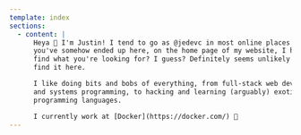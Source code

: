 ```yaml
---
template: index
sections:
  - content: |
      Heya 🎉 I'm Justin! I tend to go as @jedevc in most online places. If
      you've somehow ended up here, on the home page of my website, I hope you
      find what you're looking for? I guess? Definitely seems unlikely you'll
      find it here.

      I like doing bits and bobs of everything, from full-stack web development
      and systems programming, to hacking and learning (arguably) exotic
      programming languages.

      I currently work at [Docker](https://docker.com/) 🐋
---
```

